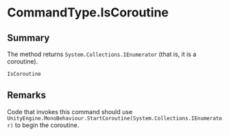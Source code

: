 # CommandType.IsCoroutine

## Summary


The method returns  <code>System.Collections.IEnumerator</code>  (that is, it is
a coroutine).


```csharp
IsCoroutine
```

## Remarks


Code that invokes this command should use  <code>UnityEngine.MonoBehaviour.StartCoroutine(System.Collections.IEnumerator)</code>  to begin
the coroutine.


